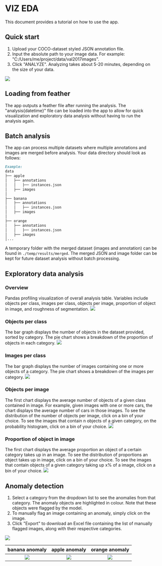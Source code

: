 # VIZ EDA
This document provides a tutorial on how to use the app.

## Quick start
1. Upload your COCO-dataset styled JSON annotation file.
2. Input the absolute path to your image data. For example: "C:/Users/me/project/data/val2017images".
3. Click "ANALYZE". Analyzing takes about 5-20 minutes, depending on the size of your data.

![](assets/start.png)

## Loading from feather
The app outputs a feather file after running the analysis. The "analysis{datetime}" file can be loaded into the app to
allow for quick visualization and exploratory data analysis without having to run the analysis again.

## Batch analysis
The app can process multiple datasets where multiple annotations and images are merged before analysis. Your data
directory should look as follows:
```markdown
Example:
data
├── apple
│   ├── annotations
│   │   ├── instances.json
│   ├── images
│
├── banana
│   ├── annotations
│   │   ├── instances.json
│   ├── images
│
├── orange
│   ├── annotations
│   │   ├── instances.json
│   ├── images
│...
```
A temporary folder with the merged dataset (images and annotation) can be found in `./temp/results/merged`. The merged
JSON and image folder can be kept for future dataset analysis without batch processing.

## Exploratory data analysis

### Overview
Pandas profiling visualization of overall analysis table. Variables include objects per class, images per class, objects
per image, proportion of object in image, and roughness of segmentation.
![](assets/overview.png)

### Objects per class
The bar graph displays the number of objects in the dataset provided, sorted by category. The pie chart shows a
breakdown of the proportion of objects in each category.
![](assets/objs_per_cat.png)

### Images per class
The bar graph displays the number of images containing one or more objects of a category. The pie chart shows a
breakdown of the images per category.
![](assets/imgs_per_cat.png)

### Objects per image
The first chart displays the average number of objects of a given class contained in image. For example, given images
with one or more cars, the chart displays the average number of cars in those images. To see the distribution of the
number of objects per image, click on a bin of your choice. To see the images that contain n objects of a given
category, on the probability histogram, click on a bin of your choice.
![](assets/objs_per_img.png)

### Proportion of object in image
The first chart displays the average proportion an object of a certain category takes up in an image. To see the
distribution of proportions an object takes up in image, click on a bin of your choice. To see the images that contain
objects of a given category taking up x% of a image, click on a bin of your choice.
![](assets/area_per_img.png)

## Anomaly detection
1. Select a category from the dropdown list to see the anomalies from that category. The anomaly objects are
highlighted in colour. Note that these objects were flagged by the model.
2. To manually flag an image containing an anomaly, simply click on the image.
3. Click "Export" to download an Excel file containing the list of manually flagged images, along with their respective
categories.

![](assets/anomalies.png)

banana anomaly             |  apple anomaly          |  orange anomaly
:-------------------------:|:-------------------------:|:-------------------------:
![](assets/banana.png)  |  ![](assets/apple.png) | ![](assets/orange.png)
